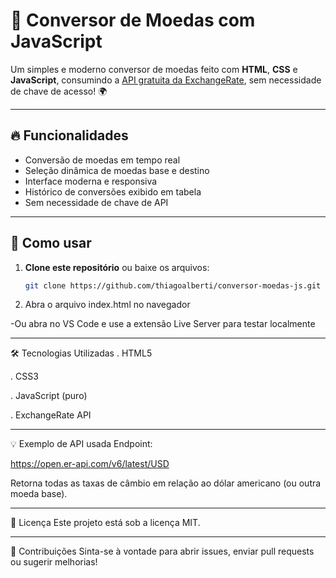 # 💱 Conversor de Moedas com JavaScript

Um simples e moderno conversor de moedas feito com **HTML**, **CSS** e **JavaScript**, consumindo a [API gratuita da ExchangeRate](https://open.er-api.com/v6/latest/USD), sem necessidade de chave de acesso! 🌍

---

## 🔥 Funcionalidades

- Conversão de moedas em tempo real
- Seleção dinâmica de moedas base e destino
- Interface moderna e responsiva
- Histórico de conversões exibido em tabela
- Sem necessidade de chave de API


---

## 🚀 Como usar

1. **Clone este repositório** ou baixe os arquivos:
   ```bash
   git clone https://github.com/thiagoalberti/conversor-moedas-js.git
2. Abra o arquivo index.html no navegador


-Ou abra no VS Code e use a extensão Live Server para testar localmente


---


🛠 Tecnologias Utilizadas
. HTML5

. CSS3

. JavaScript (puro)

. ExchangeRate API


---



💡 Exemplo de API usada
Endpoint:

https://open.er-api.com/v6/latest/USD

Retorna todas as taxas de câmbio em relação ao dólar americano (ou outra moeda base).


---


📜 Licença
Este projeto está sob a licença MIT.


---


🤝 Contribuições
Sinta-se à vontade para abrir issues, enviar pull requests ou sugerir melhorias!

